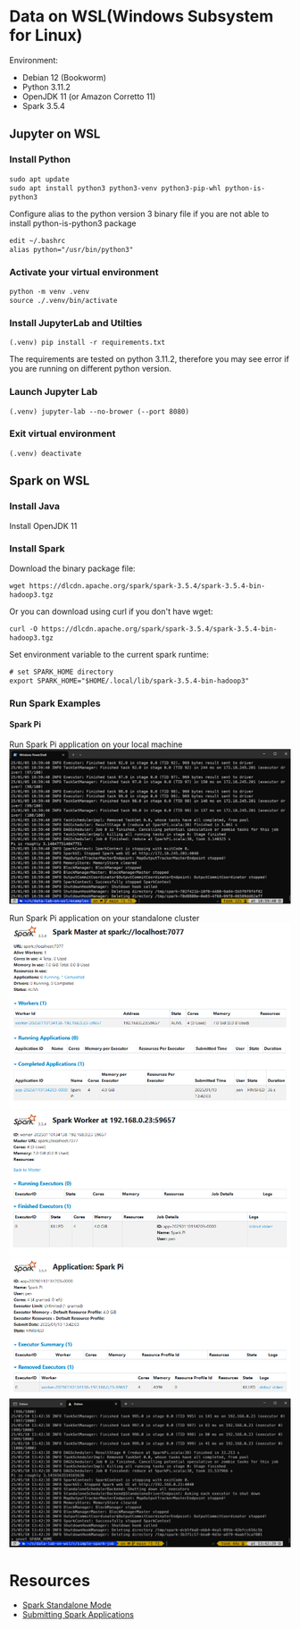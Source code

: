 # Data on WSL(Windows Subsystem for Linux)

Environment:
- Debian 12 (Bookworm)
- Python 3.11.2
- OpenJDK 11 (or Amazon Corretto 11)
- Spark 3.5.4

## Jupyter on WSL
### Install Python
```
sudo apt update
sudo apt install python3 python3-venv python3-pip-whl python-is-python3
```

Configure alias to the python version 3 binary file if you are not able to install python-is-python3 package
```
edit ~/.bashrc
alias python="/usr/bin/python3"
```

### Activate your virtual environment
```
python -m venv .venv
source ./.venv/bin/activate
```

### Install JupyterLab and Utilties
```
(.venv) pip install -r requirements.txt
```
The requirements are tested on python 3.11.2, therefore you may see error if you are running on different python version.

### Launch Jupyter Lab
```
(.venv) jupyter-lab --no-brower (--port 8080)
```

### Exit virtual environment
```
(.venv) deactivate
```

## Spark on WSL
### Install Java
Install OpenJDK 11

### Install Spark
Download the binary package file:
```
wget https://dlcdn.apache.org/spark/spark-3.5.4/spark-3.5.4-bin-hadoop3.tgz
```
Or you can download using curl if you don't have wget:
```
curl -O https://dlcdn.apache.org/spark/spark-3.5.4/spark-3.5.4-bin-hadoop3.tgz
```
Set environment variable to the current spark runtime:
```
# set SPARK_HOME directory
export SPARK_HOME="$HOME/.local/lib/spark-3.5.4-bin-hadoop3"
```

### Run Spark Examples
#### Spark Pi
Run Spark Pi application on your local machine
![wsl-spark-pi-example-local](images/wsl-spark-pi-example-local.png)

Run Spark Pi application on your standalone cluster
![wsl-spark-standalone-master-web-ui](images/wsl-spark-standalone-master-web-ui.png)
![wsl-spark-standalone-worker-details-web](images/wsl-spark-standalone-worker-details-web.png)
![wsl-spark-standalone-app-details-web](images/wsl-spark-standalone-app-details-web.png)
![wsl-spark-standalone-pi-example-stdout](images/wsl-spark-standalone-pi-example-stdout.png)

# Resources
- [Spark Standalone Mode](https://spark.apache.org/docs/latest/spark-standalone.html)
- [Submitting Spark Applications](https://spark.apache.org/docs/latest/submitting-applications.html)
